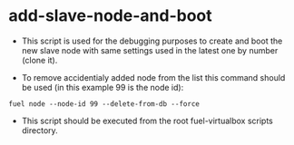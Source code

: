 add-slave-node-and-boot
=======================

* This script is used for the debugging purposes to create and boot the new
  slave node with same settings used in the latest one by number (clone it).

* To remove accidentialy added node from the list this command should be used
  (in this example 99 is the node id):

```
fuel node --node-id 99 --delete-from-db --force
```

* This script should be executed from the root fuel-virtualbox scripts
  directory.
